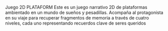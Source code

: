 Juego 2D PLATAFORM
Este es un juego narrativo 2D de plataformas ambientado en un mundo de sueños y pesadillas. Acompaña al protagonista en su viaje para recuperar fragmentos de memoria a través de cuatro niveles, cada uno representando recuerdos clave de seres queridos

